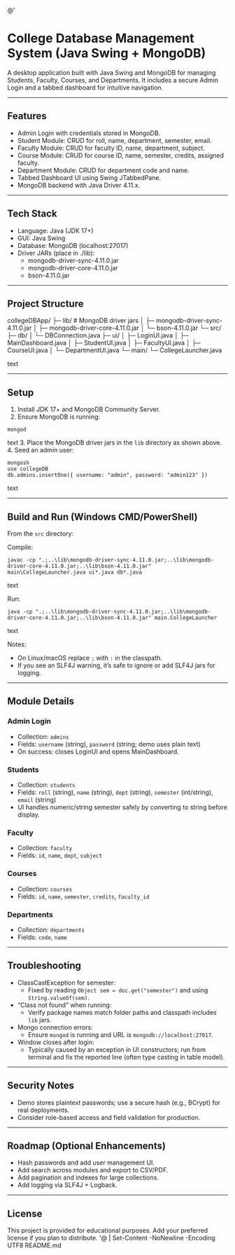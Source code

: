 @'
# College Database Management System (Java Swing + MongoDB)

A desktop application built with Java Swing and MongoDB for managing Students, Faculty, Courses, and Departments. It includes a secure Admin Login and a tabbed dashboard for intuitive navigation.

---

## Features

- Admin Login with credentials stored in MongoDB.
- Student Module: CRUD for roll, name, department, semester, email.
- Faculty Module: CRUD for faculty ID, name, department, subject.
- Course Module: CRUD for course ID, name, semester, credits, assigned faculty.
- Department Module: CRUD for department code and name.
- Tabbed Dashboard UI using Swing JTabbedPane.
- MongoDB backend with Java Driver 4.11.x.

---

## Tech Stack

- Language: Java (JDK 17+)
- GUI: Java Swing
- Database: MongoDB (localhost:27017)
- Driver JARs (place in ./lib):
  - mongodb-driver-sync-4.11.0.jar
  - mongodb-driver-core-4.11.0.jar
  - bson-4.11.0.jar

---

## Project Structure

collegeDBApp/
├─ lib/ # MongoDB driver jars
│ ├─ mongodb-driver-sync-4.11.0.jar
│ ├─ mongodb-driver-core-4.11.0.jar
│ └─ bson-4.11.0.jar
└─ src/
├─ db/
│ └─ DBConnection.java
├─ ui/
│ ├─ LoginUI.java
│ ├─ MainDashboard.java
│ ├─ StudentUI.java
│ ├─ FacultyUI.java
│ ├─ CourseUI.java
│ └─ DepartmentUI.java
└─ main/
└─ CollegeLauncher.java

text

---

## Setup

1. Install JDK 17+ and MongoDB Community Server.
2. Ensure MongoDB is running:
```
mongod
```
text
3. Place the MongoDB driver jars in the `lib` directory as shown above.
4. Seed an admin user:
```
mongosh
use collegeDB
db.admins.insertOne({ username: "admin", password: "admin123" })
```
text

---

## Build and Run (Windows CMD/PowerShell)

From the `src` directory:

Compile:
```
javac -cp ".;..\lib\mongodb-driver-sync-4.11.0.jar;..\lib\mongodb-driver-core-4.11.0.jar;..\lib\bson-4.11.0.jar" main\CollegeLauncher.java ui*.java db*.java
```
text

Run:
```
java -cp ".;..\lib\mongodb-driver-sync-4.11.0.jar;..\lib\mongodb-driver-core-4.11.0.jar;..\lib\bson-4.11.0.jar" main.CollegeLauncher
```
text

Notes:
- On Linux/macOS replace `;` with `:` in the classpath.
- If you see an SLF4J warning, it’s safe to ignore or add SLF4J jars for logging.

---

## Module Details

### Admin Login
- Collection: `admins`
- Fields: `username` (string), `password` (string; demo uses plain text)
- On success: closes LoginUI and opens MainDashboard.

### Students
- Collection: `students`
- Fields: `roll` (string), `name` (string), `dept` (string), `semester` (int/string), `email` (string)
- UI handles numeric/string semester safely by converting to string before display.

### Faculty
- Collection: `faculty`
- Fields: `id`, `name`, `dept`, `subject`

### Courses
- Collection: `courses`
- Fields: `id`, `name`, `semester`, `credits`, `faculty_id`

### Departments
- Collection: `departments`
- Fields: `code`, `name`

---

## Troubleshooting

- ClassCastException for semester:
  - Fixed by reading `Object sem = doc.get("semester")` and using `String.valueOf(sem)`.
- “Class not found” when running:
  - Verify package names match folder paths and classpath includes `lib` jars.
- Mongo connection errors:
  - Ensure `mongod` is running and URL is `mongodb://localhost:27017`.
- Window closes after login:
  - Typically caused by an exception in UI constructors; run from terminal and fix the reported line (often type casting in table model).

---

## Security Notes

- Demo stores plaintext passwords; use a secure hash (e.g., BCrypt) for real deployments.
- Consider role-based access and field validation for production.

---

## Roadmap (Optional Enhancements)

- Hash passwords and add user management UI.
- Add search across modules and export to CSV/PDF.
- Add pagination and indexes for large collections.
- Add logging via SLF4J + Logback.

---

## License

This project is provided for educational purposes. Add your preferred license if you plan to distribute.
'@ | Set-Content -NoNewline -Encoding UTF8 README.md
